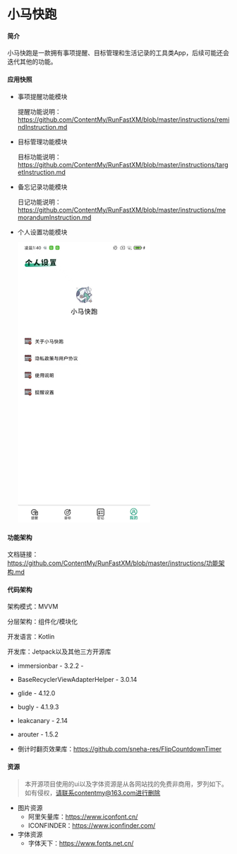 # 小马快跑

#### 简介

小马快跑是一款拥有事项提醒、目标管理和生活记录的工具类App，后续可能还会迭代其他的功能。

#### 应用快照

* 事项提醒功能模块

  提醒功能说明：https://github.com/ContentMy/RunFastXM/blob/master/instructions/remindInstruction.md

* 目标管理功能模块

  目标功能说明：https://github.com/ContentMy/RunFastXM/blob/master/instructions/targetInstruction.md

* 备忘记录功能模块

  日记功能说明：https://github.com/ContentMy/RunFastXM/blob/master/instructions/memorandumInstruction.md

* 个人设置功能模块

  <img src="screenshot/个人设置.jpg" alt="个人设置" width="300"/>

#### 功能架构
 文档链接：https://github.com/ContentMy/RunFastXM/blob/master/instructions/功能架构.md

#### 代码架构

架构模式：MVVM

分层架构：组件化/模块化

开发语言：Kotlin

开发库：Jetpack以及其他三方开源库

* immersionbar - 3.2.2 -

* BaseRecyclerViewAdapterHelper - 3.0.14

* glide - 4.12.0

* bugly - 4.1.9.3

* leakcanary - 2.14

* arouter - 1.5.2

* 倒计时翻页效果库：https://github.com/sneha-res/FlipCountdownTimer

  

#### 资源

> 本开源项目使用的ui以及字体资源是从各网站找的免费非商用，罗列如下。如有侵权，请联系contentmy@163.com进行删除

* 图片资源
  * 阿里矢量库：https://www.iconfont.cn/
  * ICONFINDER：https://www.iconfinder.com/
* 字体资源
  * 字体天下：https://www.fonts.net.cn/



